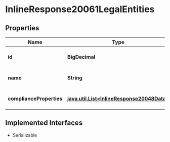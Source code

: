 

# InlineResponse20061LegalEntities


## Properties

Name | Type | Description | Notes
------------ | ------------- | ------------- | -------------
**id** | **BigDecimal** | Identifier of a legal entity. |  [optional]
**name** | **String** | Name of the legal entity. |  [optional]
**complianceProperties** | [**java.util.List&lt;InlineResponse20048Data&gt;**](InlineResponse20048Data.md) | List of compliance properties. |  [optional]


## Implemented Interfaces

* Serializable


